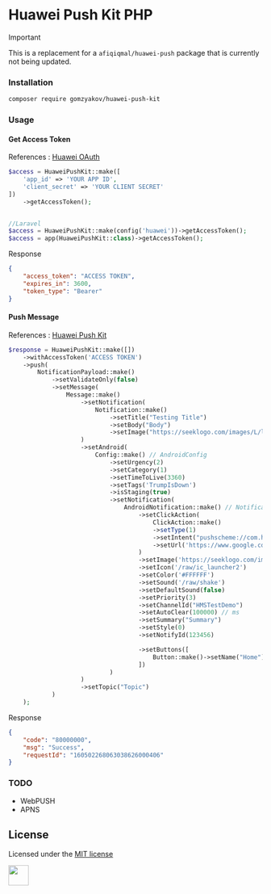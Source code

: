 # Huawei Push Kit PHP

> [!IMPORTANT]
> This is a replacement for a `afiqiqmal/huawei-push` package that is currently not being updated.

### Installation

```sh
composer require gomzyakov/huawei-push-kit
```

### Usage

#### Get Access Token

References : [Huawei OAuth](https://developer.huawei.com/consumer/en/doc/development/HMSCore-Guides-V5/open-platform-oauth-0000001053629189-V5#EN-US_TOPIC_0000001053629189__section12493191334711)
```php
$access = HuaweiPushKit::make([
    'app_id' => 'YOUR APP ID',
    'client_secret' => 'YOUR CLIENT SECRET'
])
    ->getAccessToken();


//Laravel
$access = HuaweiPushKit::make(config('huawei'))->getAccessToken();
$access = app(HuaweiPushKit::class)->getAccessToken();
```

Response

```json
{
    "access_token": "ACCESS TOKEN",
    "expires_in": 3600,
    "token_type": "Bearer"
}
```

#### Push Message

References : [Huawei Push Kit](https://developer.huawei.com/consumer/en/doc/development/HMSCore-References-V5/https-send-api-0000001050986197-V5#EN-US_TOPIC_0000001050986197__p2559323141314)
```php
$response = HuaweiPushKit::make([])
    ->withAccessToken('ACCESS TOKEN')
    ->push(
        NotificationPayload::make()
            ->setValidateOnly(false)
            ->setMessage(
                Message::make()
                    ->setNotification(
                        Notification::make()
                            ->setTitle("Testing Title")
                            ->setBody("Body")
                            ->setImage("https://seeklogo.com/images/L/laravel-logo-41EC1D4C3F-seeklogo.com.png")
                    )
                    ->setAndroid(
                        Config::make() // AndroidConfig
                            ->setUrgency(2)
                            ->setCategory(1)
                            ->setTimeToLive(3360)
                            ->setTags('TrumpIsDown')
                            ->isStaging(true)
                            ->setNotification(
                                AndroidNotification::make() // Notification
                                    ->setClickAction(
                                        ClickAction::make()
                                        ->setType(1)
                                        ->setIntent("pushscheme://com.huawei.hms.hmsdemo/deeplink?#Intent;i.isFeed=1;S.feedDocId=0LauP4X6;end")
                                        ->setUrl('https://www.google.com')
                                    )
                                    ->setImage('https://seeklogo.com/images/L/laravel-logo-41EC1D4C3F-seeklogo.com.png')
                                    ->setIcon('/raw/ic_launcher2')
                                    ->setColor('#FFFFFF')
                                    ->setSound('/raw/shake')
                                    ->setDefaultSound(false)
                                    ->setPriority(3)
                                    ->setChannelId("HMSTestDemo")
                                    ->setAutoClear(100000) // ms
                                    ->setSummary("Summary")
                                    ->setStyle(0)
                                    ->setNotifyId(123456)

                                    ->setButtons([
                                        Button::make()->setName("Home")->setActionType(0)
                                    ])
                            )
                    )
                    ->setTopic("Topic")
            )
    );
```

Response

```json
{
    "code": "80000000",
    "msg": "Success",
    "requestId": "160502268063038626000406"
}
```



### TODO

- WebPUSH
- APNS


## License
Licensed under the [MIT license](http://opensource.org/licenses/MIT)


<a href="https://www.paypal.com/paypalme/mhi9388?locale.x=en_US"><img src="https://i.imgur.com/Y2gqr2j.png" height="40"></a>
